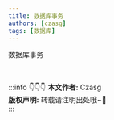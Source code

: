 ```yaml
---
title: 数据库事务
authors: [czasg]
tags: [数据库]
---
```


数据库事务

<!--truncate-->


<br/>

:::info 👇👇👇
**本文作者:** Czasg     
**版权声明:** 转载请注明出处哦~👮‍    
:::
